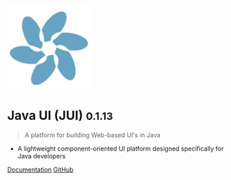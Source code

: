 ![logo](images/logo.png)

# Java UI (JUI) <small>0.1.13</small>

> A platform for building Web-based UI's in Java

- A lightweight component-oriented UI platform designed specifically for Java developers

[Documentation](#welcome-to-jui-stack)
[GitHub](https://github.com/juiproject/jui-stack/)